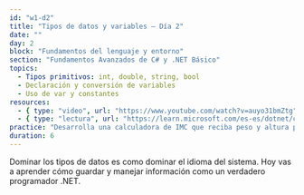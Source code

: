 ```yaml
---
id: "w1-d2"
title: "Tipos de datos y variables – Día 2"
date: ""
day: 2
block: "Fundamentos del lenguaje y entorno"
section: "Fundamentos Avanzados de C# y .NET Básico"
topics:
  - Tipos primitivos: int, double, string, bool
  - Declaración y conversión de variables
  - Uso de var y constantes
resources:
  - { type: "video", url: "https://www.youtube.com/watch?v=auyo31bmZtg" }
  - { type: "lectura", url: "https://learn.microsoft.com/es-es/dotnet/csharp/programming-guide/types/" }
practice: "Desarrolla una calculadora de IMC que reciba peso y altura por consola."
duration: 6
---
```


Dominar los tipos de datos es como dominar el idioma del sistema. Hoy vas a aprender cómo guardar y manejar información como un verdadero programador .NET.